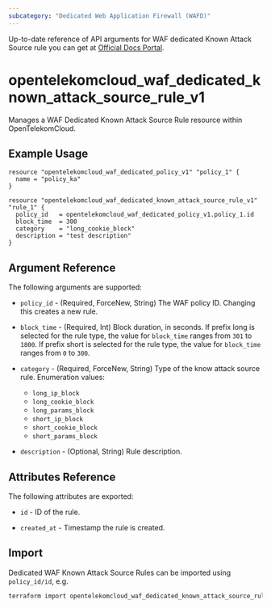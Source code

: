 ```yaml
---
subcategory: "Dedicated Web Application Firewall (WAFD)"
---
```


Up-to-date reference of API arguments for WAF dedicated Known Attack Source rule you can get at
[Official Docs Portal](https://docs.otc.t-systems.com/web-application-firewall-dedicated/api-ref/apis/rule_management/creating_a_known_attack_source_rule.html).

# opentelekomcloud_waf_dedicated_known_attack_source_rule_v1

Manages a WAF Dedicated Known Attack Source Rule resource within OpenTelekomCloud.

## Example Usage

```hcl
resource "opentelekomcloud_waf_dedicated_policy_v1" "policy_1" {
  name = "policy_ka"
}

resource "opentelekomcloud_waf_dedicated_known_attack_source_rule_v1" "rule_1" {
  policy_id   = opentelekomcloud_waf_dedicated_policy_v1.policy_1.id
  block_time  = 300
  category    = "long_cookie_block"
  description = "test description"
}
```

## Argument Reference

The following arguments are supported:

* `policy_id` - (Required, ForceNew, String) The WAF policy ID. Changing this creates a new rule.

* `block_time` - (Required, Int) Block duration, in seconds.
  If prefix long is selected for the rule type, the value for `block_time` ranges from `301` to `1800`.
  If prefix short is selected for the rule type, the value for `block_time` ranges from `0` to `300`.

* `category` - (Required, ForceNew, String) Type of the know attack source rule.
  Enumeration values:
    + `long_ip_block`
    + `long_cookie_block`
    + `long_params_block`
    + `short_ip_block`
    + `short_cookie_block`
    + `short_params_block`

* `description` - (Optional, String) Rule description.

## Attributes Reference

The following attributes are exported:

* `id` -  ID of the rule.

* `created_at` - Timestamp the rule is created.

## Import

Dedicated WAF Known Attack Source Rules can be imported using `policy_id/id`, e.g.

```sh
terraform import opentelekomcloud_waf_dedicated_known_attack_source_rule_v1.rule_1 ff95e71c8ae74eba9887193ab22c5757/b39f3a5a1b4f447a8030f0b0703f47f5
```
